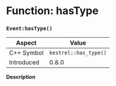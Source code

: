 
# Function: hasType
### `Event:hasType()`

| Aspect | Value |
| --- | --- |
| C++ Symbol | `kestrel::has_type()` |
| Introduced | 0.8.0 |

**Description**


